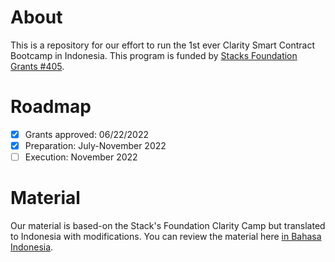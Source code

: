 # About

This is a repository for our effort to run the 1st ever Clarity Smart Contract Bootcamp in Indonesia. This program is funded by [Stacks Foundation Grants #405](https://grantsdashboard.stacks.org/dashboard/grants/405).

# Roadmap

- [x] Grants approved: 06/22/2022
- [x] Preparation: July-November 2022
- [ ] Execution: November 2022

# Material

Our material is based-on the Stack's Foundation Clarity Camp but translated to Indonesia with modifications. You can review the material here [in Bahasa Indonesia](https://docs.google.com/document/d/1pS9LQn3eTvL4EWuhsF0M0PUzb_HeIz3r1b7rOaMEtag/edit?usp=sharing).